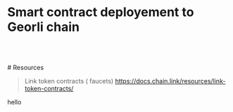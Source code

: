 # Smart contract deployement to Georli chain

<br/>
<p align="center">

</a>
</p>
<br/>
# Resources 

> Link token contracts ( faucets)
https://docs.chain.link/resources/link-token-contracts/

> 

<h> hello </h>
